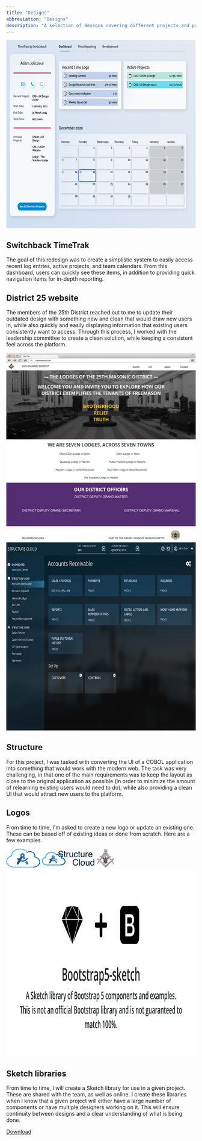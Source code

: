 ```yaml
---
title: "Designs"
abbreviation: "Designs"
description: "A selection of designs covering different projects and products."
---
```


<div class="container col-xxl-8 px-4 pb-5">
  <div class="row g-5 py-5 d-flex justify-content-center">
  <!-- <img src="../img/bulb.png" alt="Idea bulb placeholder" style="width: 25%;"> -->
  <div class="row flex-lg-row-reverse align-items-center g-5 py-5">
    <div class="col-10 col-sm-8 col-lg-6">
      <img src="../img/Timetrak.png" class="d-block mx-lg-auto img-fluid" alt="Timetrak" width="700" height="500" loading="lazy">
    </div>
    <div class="col-lg-6">
      <h2 class="display-6 fw-bold lh-1 mb-3">Switchback TimeTrak</h2>
      <p class="lead">The goal of this redesign was to create a simplistic system to easily access recent log entries, active projects, and team calendars. From this dashboard, users can quickly see these items, in addition to providing quick navigation items for in-depth reporting.</p>
      <!-- <div class="d-grid gap-2 d-md-flex justify-content-md-start">
        <a href="#" class="btn btn-secondary px-4 me-md-2">History</a>
      </div> -->
    </div>
  </div>
  <div class="row flex-lg-row-reverse align-items-center g-5 py-5">
    <div class="col-10 col-sm-8 col-lg-6">
      <h2 class="display-6 fw-bold lh-1 mb-3">District 25 website</h2>
      <p class="lead">The members of the 25th District reached out to me to update their outdated design with something new and clean that would draw new users in, while also quickly and easily displaying information that existing users consistently want to access. Through this process, I worked with the leadership committee to create a clean solution, while keeping a consistent feel across the platform.</p>
      <!-- <div class="d-grid gap-2 d-md-flex justify-content-md-start">
        <a href="#" class="btn btn-secondary px-4 me-md-2">History</a>
      </div> -->
    </div>
    <div class="col-lg-6">
      <img src="../img/District25Desktop.png" class="d-block mx-lg-auto img-fluid" alt="District 25 website" width="700" height="500" loading="lazy">
    </div>
  </div>
  <div class="row flex-lg-row-reverse align-items-center g-5 py-5">
    <div class="col-lg-6">
      <img src="../img/SC_demo.png" class="d-block mx-lg-auto img-fluid" alt="Structure Cloud UI screenshot" width="700" height="500" loading="lazy">
    </div>
    <div class="col-10 col-sm-8 col-lg-6">
      <h2 class="display-6 fw-bold lh-1 mb-3">Structure</h2>
      <p class="lead">For this project, I was tasked with converting the UI of a COBOL application into something that would work with the modern web. The task was very challenging, in that one of the main requirements was to keep the layout as close to the original application as possible (in order to minimize the amount of relearning existing users would need to do), while also providing a clean UI that would attract new users to the platform.</p>
      <!-- <div class="d-grid gap-2 d-md-flex justify-content-md-start">
        <a href="#" class="btn btn-secondary px-4 me-md-2">Process</a>
      </div> -->
    </div>
  </div>
  <div class="row flex-lg-row-reverse align-items-center g-5 py-5">
    <div class="col-10 col-sm-8 col-lg-6">
      <h2 class="display-6 fw-bold lh-1 mb-3">Logos</h2>
      <p class="lead">From time to time, I'm asked to create a new logo or update an existing one. These can be based off of existing ideas or done from scratch. Here are a few examples.</p>
      <!-- <div class="d-grid gap-2 d-md-flex justify-content-md-start">
        <a href="#" class="btn btn-secondary px-4 me-md-2">Process</a>
      </div> -->
    </div>
    <div class="col-lg-6">
      <img src="../img/SC_logo_cloud.png" alt="Structure Cloud logo" width="auto" height="50" loading="lazy">
      <img src="../img/SC_logo_cloud2.png" alt="Structure Cloud logo w/text" width="auto" height="50" loading="lazy">
      <img src="../img/scouters.png" alt="Scouters Lodge logo" width="auto" height="50" loading="lazy">
    </div>
  </div>
  <div class="row flex-lg-row-reverse align-items-center g-5 py-5">
    <div class="col-lg-6">
      <img src="../img/Bootstrap5SocialImage.png" class="d-block mx-lg-auto img-fluid" alt="Social tag for the Bootstrap 5 Sketch library" width="700" height="500" loading="lazy">
    </div>
    <div class="col-10 col-sm-8 col-lg-6">
      <h2 class="display-6 fw-bold lh-1 mb-3">Sketch libraries</h2>
      <p class="lead">From time to time, I will create a Sketch library for use in a given project. These are shared with the team, as well as online. I create these libraries when I know that a given project will either have a large number of components or have multiple designers working on it. This will ensure continuity between designs and a clear understanding of what is being done.</p>
      <div class="d-grid gap-2 d-md-flex justify-content-md-start">
        <a href="https://github.com/AdamJ/Bootstrap5-sketch/releases" class="btn btn-outline-primary px-4 me-md-2">Download</a>
      </div>
    </div>
  </div>
</div>
